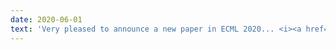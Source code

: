 ```yaml
---
date: 2020-06-01
text: 'Very pleased to announce a new paper in ECML 2020... <i><a href="https://arxiv.org/abs/1902.04422/">To Ensemble or Not Ensemble: When does End-To-End Training Fail?</a>.</i> In collaboration with many colleagues from Manchester, this is a key output from our EPSRC funded LAMBDA project, investigating the issues of modularity in deep neural networks.'
---
```

